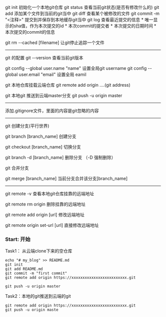 git init 初始化一个本地git仓库
git status 查看当前git状态(是否有修改什么的)
git add <filename> 添加某个文件到当前的git当中
git diff <filename>  查看某个被修改的文件
git commit -m "<注释>"  提交到并保存到本地缓存git当中
git log 查看最近提交的信息
    * 唯一显示的sha值，作为本次提交的id
    * 本次commit的提交者
    * 本次提交的日期时间
    * 本次提交的commit的信息

git rm --cached [filename] 让git停止追踪一个文件

----

git 的配置
git --version 查看当前git版本

git config --global user.name "name"  设置全局git username
git config --global user.email "email"  设置全局 eamil

git 本地仓库挂载云端仓库
git remote add origin ....(git address)

git 本地git 推送到云端master分支
git push -u origin master

-------------------------------

添加.gitignore文件，里面的内容是git忽略的内容

-------------------

git 创建分支(平行世界)

git branch [branch_name] 创建分支

git checkout [branch_name]  切换分支

git branch -d [branch_name] 删除分支 （-D 强制删除）

git 合并分支 

git merge [branch_name]  当前分支合并该分支[branch_name] 

---------------------

git remote -v 查看本地git仓库挂靠的远端地址

git remote rm origin 删除挂靠的远端地址

git remote add origin [url] 修改远端地址

git remote origin set-url [url] 直接修改远端地址



### Start: 开始

Task1： 从云端clone下来的空仓库

```shell
echo "# my_blog" >> README.md
git init
git add README.md
git commit -m "first commit"
git remote add origin https://xxxxxxxxxxxxxxxxxxxxxxxxx.git

git push -u origin master
```

Task2：本地的git推送到云端的git

```shell
git remote add origin https://xxxxxxxxxxxxxxxxxxxxxxxxx.git
git push -u origin maste
```
